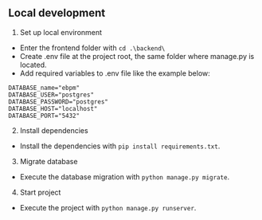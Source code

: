 ## Local development

1. Set up local environment

- Enter the frontend folder with `cd .\backend\`
- Create .env file at the project root, the same folder where manage.py is located.
- Add required variables to .env file like the example below:
```
DATABASE_name="ebpm"
DATABASE_USER="postgres"
DATABASE_PASSWORD="postgres"
DATABASE_HOST="localhost"
DATABASE_PORT="5432"
```

2. Install dependencies

- Install the dependencies with `pip install requirements.txt`.

3. Migrate database

- Execute the database migration with `python manage.py migrate`.

4. Start project

- Execute the project with `python manage.py runserver`.
